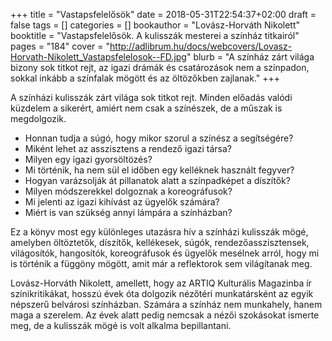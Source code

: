 +++
title = "Vastapsfelelősök"
date = 2018-05-31T22:54:37+02:00
draft = false
tags = []
categories = []
bookauthor = "Lovász-Horváth Nikolett"
booktitle = "Vastapsfelelősök. A kulisszák mesterei a színház titkairól"
pages = "184"
cover = "http://adlibrum.hu/docs/webcovers/Lovasz-Horvath-Nikolett_Vastapsfelelosok--FD.jpg"
blurb = "A színház zárt világa bizony sok titkot rejt, az igazi drámák és csatározások nem a színpadon, sokkal inkább a színfalak mögött és az öltözőkben zajlanak."
+++

A színházi kulisszák zárt világa sok titkot rejt. Minden előadás valódi küzdelem a sikerért, amiért nem csak a színészek, de a műszak is megdolgozik.

* Honnan tudja a súgó, hogy mikor szorul a színész a segítségére?
* Miként lehet az asszisztens a rendező igazi társa?
* Milyen egy igazi gyorsöltözés?
* Mi történik, ha nem sül el időben egy kelléknek használt fegyver?
* Hogyan varázsolják át pillanatok alatt a színpadképet a díszítők?
* Milyen módszerekkel dolgoznak a koreográfusok?
* Mi jelenti az igazi kihívást az ügyelők számára?
* Miért is van szükség annyi lámpára a színházban?

Ez a könyv most egy különleges utazásra hív a színházi kulisszák mögé, amelyben öltöztetők, díszítők, kellékesek, súgók, rendezőasszisztensek, világosítók, hangosítók, koreográfusok és ügyelők mesélnek arról, hogy mi is történik a függöny mögött, amit már a reflektorok sem világítanak meg.

Lovász-Horváth Nikolett, amellett, hogy az ARTIQ Kulturális Magazinba ír színikritikákat, hosszú évek óta dolgozik nézőtéri munkatársként az egyik népszerű belvárosi színházban. Számára a színház nem munkahely, hanem maga a szerelem. Az  évek alatt pedig nemcsak a nézői szokásokat ismerte meg, de a kulisszák mögé is volt alkalma bepillantani.